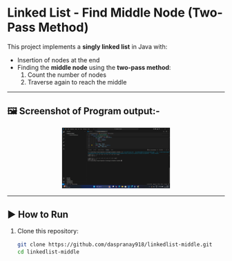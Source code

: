 # Linked List - Find Middle Node (Two-Pass Method)

This project implements a **singly linked list** in Java with:
- Insertion of nodes at the end
- Finding the **middle node** using the **two-pass method**:
  1. Count the number of nodes
  2. Traverse again to reach the middle


---

## 🖼 Screenshot of Program output:-
<p align="center">
  <img src="image/linked_list.png" width="250" />
</p>

---


## ▶️ How to Run

1. Clone this repository:
   ```bash
   git clone https://github.com/daspranay918/linkedlist-middle.git
   cd linkedlist-middle
